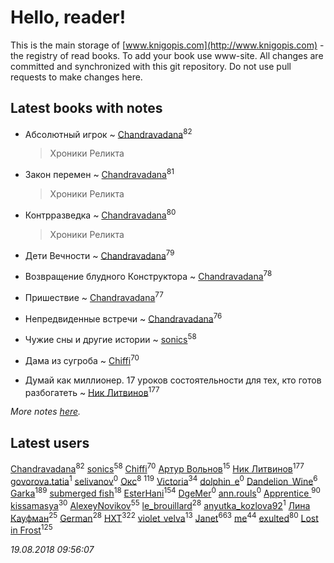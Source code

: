 # Hello, reader!
This is the main storage of [www.knigopis.com](http://www.knigopis.com) - the registry of read books.
To add your book use www-site. All changes are committed and synchronized with this git repository.
Do not use pull requests to make changes here.


## Latest books with notes
* Абсолютный игрок ~ [Chandravadana](users/105/105866022348292919948-google)<sup>82</sup>
    > Хроники Реликта

* Закон перемен ~ [Chandravadana](users/105/105866022348292919948-google)<sup>81</sup>
    > Хроники Реликта

* Контрразведка ~ [Chandravadana](users/105/105866022348292919948-google)<sup>80</sup>
    > Хроники Реликта

* Дети Вечности ~ [Chandravadana](users/105/105866022348292919948-google)<sup>79</sup>

* Возвращение блудного Конструктора ~ [Chandravadana](users/105/105866022348292919948-google)<sup>78</sup>

* Пришествие ~ [Chandravadana](users/105/105866022348292919948-google)<sup>77</sup>

* Непредвиденные встречи ~ [Chandravadana](users/105/105866022348292919948-google)<sup>76</sup>

* Чужие сны и другие истории ~ [sonics](users/588/5880221-vkontakte)<sup>58</sup>

* Дама из сугроба ~ [Chiffi](users/105/105831994080785626680-google)<sup>70</sup>

* Думай как миллионер. 17 уроков состоятельности для тех, кто готов разбогатеть ~ [Ник Литвинов](users/241/241974816-vkontakte)<sup>177</sup>


_More notes [here](latest_books_with_notes.md)._


## Latest users
[Chandravadana](users/105/105866022348292919948-google)<sup>82</sup> 
[sonics](users/588/5880221-vkontakte)<sup>58</sup> 
[Chiffi](users/105/105831994080785626680-google)<sup>70</sup> 
[Артур Вольнов](users/225/225880893-vkontakte)<sup>15</sup> 
[Ник Литвинов](users/241/241974816-vkontakte)<sup>177</sup> 
[govorova.tatia](users/500/500014724-vkontakte)<sup>1</sup> 
[selivanov](users/104/104491677658529528381-google)<sup>0</sup> 
[Окс](users/102/102536471289425216982-google)<sup>8</sup> 
[](users/115/115826717712507836033-google)<sup>119</sup> 
[Victoria](users/113/113794223924688167852-google)<sup>34</sup> 
[dolphin_e](users/420/42041301-vkontakte)<sup>0</sup> 
[Dandelion_Wine](users/586/58602788-vkontakte)<sup>6</sup> 
[Garka](users/115/115753719718250012620-google)<sup>189</sup> 
[submerged fish](users/471/471364154-yandex)<sup>18</sup> 
[EsterHani](users/305/30558181-vkontakte)<sup>154</sup> 
[DgeMer](users/100/100222681156940260683-google)<sup>0</sup> 
[ann.rouls](users/356/356097243-vkontakte)<sup>0</sup> 
[Apprentice ](users/528/52821952-vkontakte)<sup>90</sup> 
[kissamasya](users/684/68439978-vkontakte)<sup>30</sup> 
[AlexeyNovikov](users/170/170278332-vkontakte)<sup>55</sup> 
[le_brouillard](users/133/13330781-vkontakte)<sup>28</sup> 
[anyutka_kozlova92](users/223/22376066-vkontakte)<sup>1</sup> 
[Лина Кауфман](users/143/143278479-vkontakte)<sup>25</sup> 
[German](users/112/112254248549638795343-google)<sup>28</sup> 
[HXT](users/100/100002563462782-facebook)<sup>322</sup> 
[violet_velva](users/116/116961712580551399099-google)<sup>13</sup> 
[Janet](users/108/108113656204404967440-google)<sup>663</sup> 
[me](users/381/381417697-yandex)<sup>44</sup> 
[exulted](users/100/100599204551896265722-google)<sup>80</sup> 
[Lost in Frost](users/103/103293621948650602575-google)<sup>125</sup> 


_19.08.2018 09:56:07_
